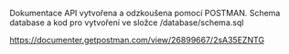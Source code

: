 Dokumentace API vytvořena a odzkoušena pomocí POSTMAN.
Schema database a kod pro vytvoření ve složce /database/schema.sql

https://documenter.getpostman.com/view/26899667/2sA35EZNTG
